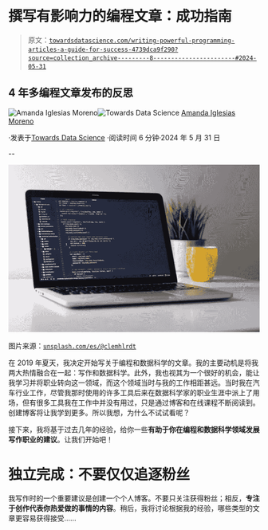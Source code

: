 # 撰写有影响力的编程文章：成功指南

> 原文：[`towardsdatascience.com/writing-powerful-programming-articles-a-guide-for-success-4739dca9f290?source=collection_archive---------8-----------------------#2024-05-31`](https://towardsdatascience.com/writing-powerful-programming-articles-a-guide-for-success-4739dca9f290?source=collection_archive---------8-----------------------#2024-05-31)

## 4 年多编程文章发布的反思

[](https://amandaiglesiasmoreno.medium.com/?source=post_page---byline--4739dca9f290--------------------------------)![Amanda Iglesias Moreno](https://amandaiglesiasmoreno.medium.com/?source=post_page---byline--4739dca9f290--------------------------------)[](https://towardsdatascience.com/?source=post_page---byline--4739dca9f290--------------------------------)![Towards Data Science](https://towardsdatascience.com/?source=post_page---byline--4739dca9f290--------------------------------) [Amanda Iglesias Moreno](https://amandaiglesiasmoreno.medium.com/?source=post_page---byline--4739dca9f290--------------------------------)

·发表于[Towards Data Science](https://towardsdatascience.com/?source=post_page---byline--4739dca9f290--------------------------------) ·阅读时间 6 分钟·2024 年 5 月 31 日

--

![](img/073fba889b44e7950d691823bd331af9.png)

图片来源：[`unsplash.com/es/@clemhlrdt`](https://unsplash.com/es/@clemhlrdt)

在 2019 年夏天，我决定开始写关于编程和数据科学的文章。我的主要动机是将我两大热情融合在一起：写作和数据科学。此外，我也视其为一个很好的机会，能让我学习并将职业转向这一领域，而这个领域当时与我的工作相距甚远。当时我在汽车行业工作，尽管我那时使用的许多工具后来在数据科学家的职业生涯中派上了用场，但有很多工具我在工作中并没有用过，只是通过博客和在线课程不断阅读到。创建博客将让我学到更多。所以我想，为什么不试试看呢？

接下来，我将基于过去几年的经验，给你一些**有助于你在编程和数据科学领域发展写作职业的建议**。让我们开始吧！

# 独立完成：不要仅仅追逐粉丝

我写作时的一个重要建议是创建一个个人博客。不要只关注获得粉丝；相反，**专注于创作代表你热爱做的事情的内容**。稍后，我将讨论根据我的经验，哪些类型的文章更容易获得接受……
